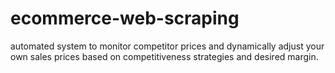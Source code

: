 # ecommerce-web-scraping
automated system to monitor competitor prices and dynamically adjust your own sales prices based on competitiveness strategies and desired margin.
